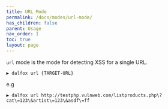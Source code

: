```yaml
---
title: URL Mode
permalink: /docs/modes/url-mode/
has_children: false
parent: Usage
nav_order: 1
toc: true
layout: page
---
```


`url` mode is the mode for detecting XSS for a single URL.

```shell
▶ dalfox url {TARGET-URL}
```

e.g
```shell
▶ dalfox url http://testphp.vulnweb.com/listproducts.php\?cat\=123\&artist\=123\&asdf\=ff
```

